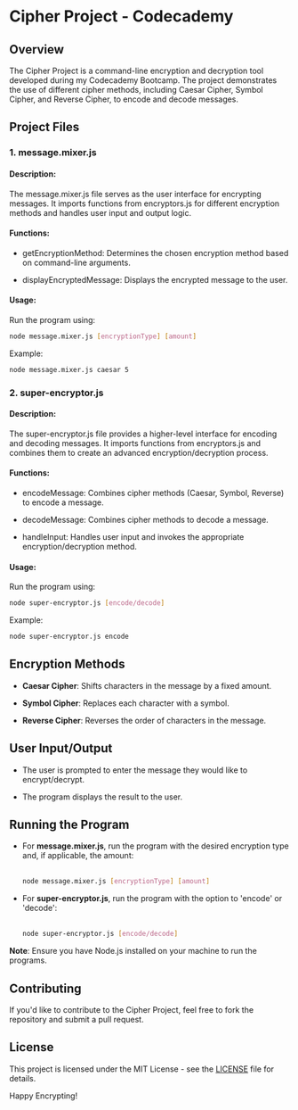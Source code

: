# Cipher Project - Codecademy

## Overview

The Cipher Project is a command-line encryption and decryption tool developed during my Codecademy Bootcamp. The project demonstrates the use of different cipher methods, including Caesar Cipher, Symbol Cipher, and Reverse Cipher, to encode and decode messages.

## Project Files

### 1. message.mixer.js

#### Description:

The message.mixer.js file serves as the user interface for encrypting messages. It imports functions from encryptors.js for different encryption methods and handles user input and output logic.

#### Functions:

+ getEncryptionMethod: Determines the chosen encryption method based on command-line arguments.
- displayEncryptedMessage: Displays the encrypted message to the user.

#### Usage:

Run the program using:

```bash
node message.mixer.js [encryptionType] [amount]
```

Example:

```bash
node message.mixer.js caesar 5
```

### 2. super-encryptor.js

#### Description:

The super-encryptor.js file provides a higher-level interface for encoding and decoding messages. It imports functions from encryptors.js and combines them to create an advanced encryption/decryption process.

#### Functions:
+ encodeMessage: Combines cipher methods (Caesar, Symbol, Reverse) to encode a message.
- decodeMessage: Combines cipher methods to decode a message.
+ handleInput: Handles user input and invokes the appropriate encryption/decryption method.

#### Usage:

Run the program using:

```bash
node super-encryptor.js [encode/decode]
```

Example:

```bash
node super-encryptor.js encode
```

## Encryption Methods

+ **Caesar Cipher**:
    Shifts characters in the message by a fixed amount.

- **Symbol Cipher**:
    Replaces each character with a symbol.

+  **Reverse Cipher**:
    Reverses the order of characters in the message.

## User Input/Output
+ The user is prompted to enter the message they would like to encrypt/decrypt.
- The program displays the result to the user.

## Running the Program
- For **message.mixer.js**, run the program with the desired encryption type and, if applicable, the amount:<br><br>

    ```bash
    node message.mixer.js [encryptionType] [amount]
    ```

+  For **super-encryptor.js**, run the program with the option to 'encode' or 'decode':<br><br>

    ```bash
    node super-encryptor.js [encode/decode]
    ```

**Note**: Ensure you have Node.js installed on your machine to run the programs.

## Contributing
If you'd like to contribute to the Cipher Project, feel free to fork the repository and submit a pull request.

## License
This project is licensed under the MIT License - see the [LICENSE](https://) file for details.

Happy Encrypting!